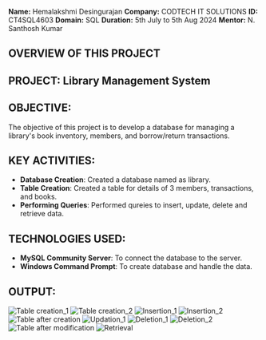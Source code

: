 **Name:** Hemalakshmi Desingurajan
**Company:** CODTECH IT SOLUTIONS
**ID:** CT4SQL4603
**Domain:** SQL
**Duration:** 5th July to 5th Aug 2024
**Mentor:** N. Santhosh Kumar

## OVERVIEW OF THIS PROJECT

## PROJECT: Library Management System

## OBJECTIVE:
The objective of this project is to develop a database for managing a library's book inventory, members, and borrow/return transactions.

## KEY ACTIVITIES:
- **Database Creation**: Created a database named as library.
- **Table Creation**: Created a table for details of 3 members, transactions, and books.
- **Performing Queries**: Performed qureies to insert, update, delete and retrieve data. 

## TECHNOLOGIES USED:
- **MySQL Community Server**: To connect the database to the server.
- **Windows Command Prompt**: To create database and handle the data.

## OUTPUT:

![Table creation_1](https://github.com/user-attachments/assets/cdd10183-d716-46aa-a33c-af4f655cf6ac)
![Table creation_2](https://github.com/user-attachments/assets/67fbbca4-dc34-409a-853c-3d156ea7d72f)
![Insertion_1](https://github.com/user-attachments/assets/58f5a095-a36f-4ce4-8707-cf3cd0fda9d4)
![Insertion_2](https://github.com/user-attachments/assets/b7c51518-c741-4aa1-a69a-941d7003a6eb)
![Table after creation](https://github.com/user-attachments/assets/c504f38d-466f-441c-bd53-2814cae30223)
![Updation_1](https://github.com/user-attachments/assets/85b6e403-bf77-4171-8ad4-82a4c7e4c83d)
![Deletion_1](https://github.com/user-attachments/assets/d5f53549-613a-4d5c-bfb9-56de5d8dcd96)
![Deletion_2](https://github.com/user-attachments/assets/9e51341a-2927-4473-8905-de2d6938e5bf)
![Table after modification](https://github.com/user-attachments/assets/2dd936bb-bc13-4c05-a670-ab7c99be4659)
![Retrieval](https://github.com/user-attachments/assets/42cb4677-59f5-4c2c-ba4f-d5a8edf27ce7)

